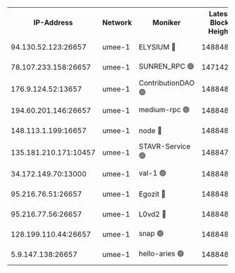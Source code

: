 


<table><tr><th>IP-Address</th><th>Network</th><th>Moniker</th><th>Latest Block Height</th><th>Earliest Block Height</th><th>Catching Up</th><th>Tx Index</th><th>Voting Power</th><th>Scan Time</th></tr><tr><td>94.130.52.123:26657</td><td>umee-1</td><td>ELYSIUM 🔴</td><td>14884873</td><td>3216011</td><td>False</td><td>off</td><td>27030299</td><td>2024-11-24T08:54:28.689933764UTC</td></tr><tr><td>78.107.233.158:26657</td><td>umee-1</td><td>SUNREN_RPC 🟢</td><td>14714211</td><td>13338194</td><td>False</td><td>on</td><td>0</td><td>2024-11-24T08:52:49.509317513UTC</td></tr><tr><td>176.9.124.52:13657</td><td>umee-1</td><td>ContributionDAO 🟢</td><td>14884853</td><td>13924595</td><td>False</td><td>on</td><td>0</td><td>2024-11-24T08:52:40.557668559UTC</td></tr><tr><td>194.60.201.146:26657</td><td>umee-1</td><td>medium-rpc 🟢</td><td>14884824</td><td>14648126</td><td>False</td><td>on</td><td>0</td><td>2024-11-24T08:51:22.889863029UTC</td></tr><tr><td>148.113.1.199:16657</td><td>umee-1</td><td>node 🔴</td><td>14884837</td><td>14696187</td><td>False</td><td>off</td><td>1636217</td><td>2024-11-24T08:51:11.782202553UTC</td></tr><tr><td>135.181.210.171:10457</td><td>umee-1</td><td>STAVR-Service 🟢</td><td>14884723</td><td>14714379</td><td>False</td><td>on</td><td>0</td><td>2024-11-24T08:54:41.898258457UTC</td></tr><tr><td>34.172.149.70:13000</td><td>umee-1</td><td>val-1 🟢</td><td>14884849</td><td>14743001</td><td>False</td><td>off</td><td>0</td><td>2024-11-24T08:52:20.811752712UTC</td></tr><tr><td>95.216.76.51:26657</td><td>umee-1</td><td>Egozit 🔴</td><td>14884873</td><td>14784873</td><td>False</td><td>off</td><td>38570448</td><td>2024-11-24T08:54:28.384822795UTC</td></tr><tr><td>95.216.77.56:26657</td><td>umee-1</td><td>L0vd2 🔴</td><td>14884883</td><td>14784882</td><td>False</td><td>off</td><td>38347896</td><td>2024-11-24T08:55:13.867790898UTC</td></tr><tr><td>128.199.110.44:26657</td><td>umee-1</td><td>snap 🟢</td><td>14884879</td><td>14882909</td><td>False</td><td>off</td><td>0</td><td>2024-11-24T08:55:00.025526979UTC</td></tr><tr><td>5.9.147.138:26657</td><td>umee-1</td><td>hello-aries 🟢</td><td>14884848</td><td>14883461</td><td>False</td><td>off</td><td>0</td><td>2024-11-24T08:52:15.308782068UTC</td></tr></table>